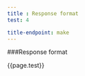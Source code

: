 ```yaml
---
title : Response format
test: 4

title-endpoint: make
---
```


###Response format

{{page.test}} 
